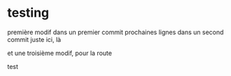 # testing

première modif dans un premier commit
prochaines lignes dans un second commit
juste ici, là

et une troisième modif, pour la route

test